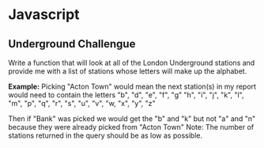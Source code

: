 # Javascript 

## Underground Challengue  
Write a function that will look at all of the London Underground stations and provide me with a list of stations whose letters will make up the alphabet.

**Example:** Picking "Acton Town" would mean the next station(s) in my report would need to contain the letters "b", "d", "e", "f", "g" "h", "i", "j", "k", "l", "m", "p", "q", "r", "s", "u", "v", "w, "x", "y", "z"

Then if "Bank" was picked we would get the "b" and "k" but not "a" and "n" because they were already picked from "Acton Town" 
Note: The number of stations returned in the query should be as low as possible.